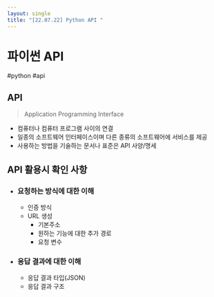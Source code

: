 ```yaml
---
layout: single
title: "[22.07.22] Python API "
---
```


# 파이썬 API

#python #api 



## API

> Application Programming Interface

- 컴퓨터나 컴퓨터 프로그램 사이의 연결
- 일종의 소프트웨어 인터페이스이며 다른 종류의 소프트웨어에 서비스를 제공
- 사용하는 방법을 기술하는 문서나 표준은 API 사양/명세



## API 활용시 확인 사항

- ### 요청하는 방식에 대한 이해

  - 인증 방식
  - URL 생성
    - 기본주소
    - 원하는 기능에 대한 추가 경로
    - 요청 변수

- ### 응답 결과에 대한 이해

  - 응답 결과 타입(JSON)
  - 응답 결과 구조
